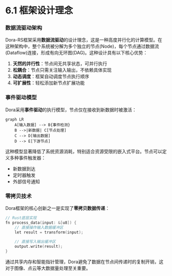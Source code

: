 # 6.1 框架设计理念

### 数据流驱动架构

Dora-RS框架采用**数据流驱动**的设计理念，这是一种高度并行化的计算模型。在这种架构中，整个系统被分解为多个独立的节点(Node)，每个节点通过数据流(Dataflow)连接，形成有向无环图(DAG)。这种设计具有以下核心优势：

1. **天然的并行性**：节点间无共享状态，可并行执行
2. **松耦合**：节点只需关注输入输出，不依赖具体实现
3. **动态调度**：框架自动调度节点执行顺序
4. **可扩展性**：轻松添加新节点扩展功能

### 事件驱动模型

Dora采用**事件驱动**的执行模型，节点仅在接收到新数据时被激活：

```mermaid
graph LR
    A[输入数据] --> B{事件检测}
    B -->|新数据| C[节点处理]
    C --> D[输出数据]
    D --> E[下游节点]
```

这种模型显著降低了系统资源消耗，特别适合资源受限的嵌入式平台。节点可以定义多种事件触发器：

- 新数据到达
- 定时器触发
- 外部信号通知

### 零拷贝技术

Dora框架的核心创新之一是实现了**零拷贝数据传递**：

```c
// Rust底层实现
fn process_data(input: &[u8]) {
    // 直接操作输入数据缓冲区
    let result = transform(input);
    
    // 直接写入输出缓冲区
    output.write(result);
}
```

通过共享内存和智能指针管理，Dora避免了数据在节点间传递时的复制开销，这对于图像、点云等大数据量处理至关重要。